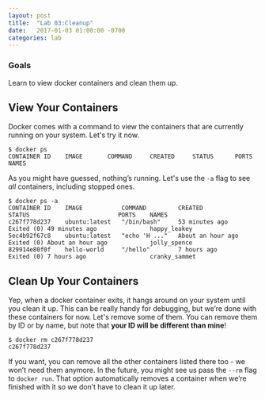 ```yaml
---
layout: post
title:  "Lab 03:Cleanup"
date:   2017-01-03 01:00:00 -0700
categories: lab
---
```


### Goals
Learn to view docker containers and clean them up.

## View Your Containers

Docker comes with a command to view the containers that are currently running on
your system. Let's try it now.

```
$ docker ps
CONTAINER ID    IMAGE       COMMAND     CREATED		STATUS      PORTS       NAMES
```

As you might have guessed, nothing’s running. Let's use the `-a` flag to see
*all* containers, including stopped ones.

```
$ docker ps -a
CONTAINER ID    IMAGE           COMMAND         CREATED             STATUS                         PORTS    NAMES
c267f778d237    ubuntu:latest   "/bin/bash"     53 minutes ago      Exited (0) 49 minutes ago               happy_leakey
5ec4b92f67c8    ubuntu:latest   "echo 'H ..."  	About an hour ago   Exited (0) About an hour ago            jolly_spence
829914e80f0f	hello-world     "/hello"        7 hours ago         Exited (0) 7 hours ago                  cranky_sammet

```

## Clean Up Your Containers

Yep, when a docker container exits, it hangs around on your system until you
clean it up. This can be really handy for debugging, but we’re done with these
containers for now. Let's remove some of them. You can remove them by ID or by
name, but note that **your ID will be different than mine**!

```
$ docker rm c267f778d237
c267f778d237
```

If you want, you can remove all the other containers listed there too - we won’t
need them anymore. In the future, you might see us pass the `--rm` flag to
`docker run`. That option automatically removes a container when we’re finished
with it so we don’t have to clean it up later.

